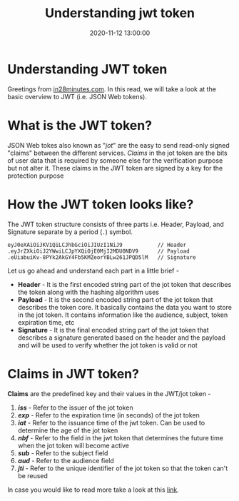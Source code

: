 ﻿---
layout:  post
title: Understanding jwt token
date:    2020-11-12 13:00:00
summary:  Let us understand the json web tokens
categories:  SpringBootMicroservices
permalink:  /understanding-jwt-token
---

# Understanding JWT token

Greetings from [in28minutes.com](https://courses.in28minutes.com/). In this read, we will take a look at the basic overview to JWT (i.e. JSON Web tokens).

# What is the JWT token?

JSON Web tokes also known as "*jot*" are the easy to send read-only signed "claims" between the different services. *Claims* in the jot token are the bits of user data that is required by someone else for the verification purpose but not alter it. These claims in the JWT token are signed by a key for the protection purpose

# How the JWT token looks like?

The JWT token structure consists of three parts i.e. Header, Payload, and Signature separate by a period (`.`) symbol.
```
eyJ0eXAiOiJKV1QiLCJhbGciOiJIUzI1NiJ9           // Header
.eyJrZXkiOiJ2YWwiLCJpYXQiOjE0MjI2MDU0NDV9      // Payload
.eUiabuiKv-8PYk2AkGY4Fb5KMZeorYBLw261JPQD5lM   // Signature
```
Let us go ahead and understand each part in a little brief -

 - **Header** - It is the first encoded string part of the jot token that describes the token along with the hashing algorithm uses
 - **Payload** - It is the second encoded string part of the jot token that describes the token core. It basically contains the data you want to store in the jot token. It contains information like the audience, subject, token expiration time, etc
 - **Signature** - It is the final encoded string part of the jot token that describes a signature generated based on the header and the payload and will be used to verify whether the jot token is valid or not

# Claims in JWT token?

**Claims** are the predefined key and their values in the JWT/jot token -

 1. ***iss*** - Refer to the issuer of the jot token
 2. ***exp*** - Refer to the expiration time (in seconds) of the jot token
 3. ***iat*** - Refer to the issuance time of the jwt token. Can be used to determine the age of the jot token
 4. ***nbf*** - Refer to the field in the jwt token that determines the future time when the jot token will become active
 5. ***sub*** - Refer to the subject field
 6. ***aud*** - Refer to the audience field
 7. ***jti*** - Refer to the unique identifier of the jot token so that the token can't be reused

In case you would like to read more take a look at this [link](http://self-issued.info/docs/draft-ietf-oauth-json-web-token.html#RegisteredClaimName).
